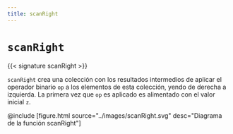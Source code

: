 ```yaml
---
title: scanRight
---
```


# `scanRight`

{{< signature scanRight >}}

`scanRight` crea una colección con los resultados intermedios de aplicar el operador binario `op` a los elementos de esta colección, yendo de derecha a izquierda.
La primera vez que `op` es aplicado es alimentado con el valor inicial `z`.

@include [figure.html source="../images/scanRight.svg" desc="Diagrama de la función scanRight"]
